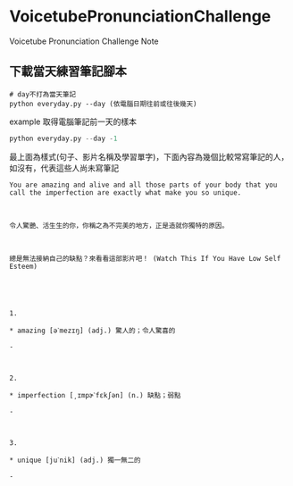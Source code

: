 # VoicetubePronunciationChallenge
Voicetube Pronunciation Challenge Note

## 下載當天練習筆記腳本
```python=
# day不打為當天筆記
python everyday.py --day (依電腦日期往前或往後幾天)
```

example
取得電腦筆記前一天的樣本
```python
python everyday.py --day -1
```
最上面為樣式(句子、影片名稱及學習單字)，下面內容為幾個比較常寫筆記的人，如沒有，代表這些人尚未寫筆記

```=
You are amazing and alive and all those parts of your body that you call the imperfection are exactly what make you so unique.



令人驚艷、活生生的你，你稱之為不完美的地方，正是造就你獨特的原因。



總是無法接納自己的缺點？來看看這部影片吧！ (Watch This If You Have Low Self Esteem)





1.

* amazing [əˋmezɪŋ] (adj.) 驚人的；令人驚喜的

- 



2.

* imperfection [͵ɪmpɚˋfɛkʃən] (n.) 缺點；弱點

- 



3.

* unique [juˋnik] (adj.) 獨一無二的

- 
```
